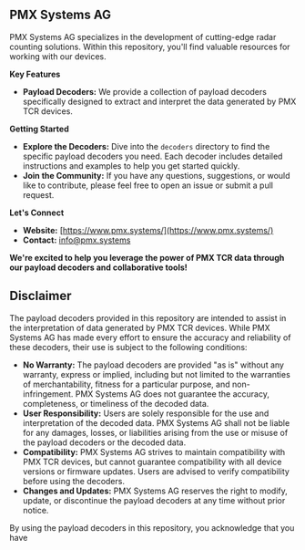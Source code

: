 ## PMX Systems AG

PMX Systems AG specializes in the development of cutting-edge radar counting solutions. Within this repository, you'll find valuable resources for working with our devices.

**Key Features**

* **Payload Decoders:** We provide a collection of payload decoders specifically designed to extract and interpret the data generated by PMX TCR devices.

**Getting Started**

* **Explore the Decoders:** Dive into the `decoders` directory to find the specific payload decoders you need. Each decoder includes detailed instructions and examples to help you get started quickly.
* **Join the Community:** If you have any questions, suggestions, or would like to contribute, please feel free to open an issue or submit a pull request.

**Let's Connect**

* **Website:** [https://www.pmx.systems/](https://www.pmx.systems/) 
* **Contact:** [info@pmx.systems](mailto:info@pmx.systems)

**We're excited to help you leverage the power of PMX TCR data through our payload decoders and collaborative tools!**

## Disclaimer

The payload decoders provided in this repository are intended to assist in the interpretation of data generated by PMX TCR devices. While PMX Systems AG has made every effort to ensure the accuracy and reliability of these decoders, their use is subject to the following conditions:

* **No Warranty:** The payload decoders are provided "as is" without any warranty, express or implied, including but not limited to the warranties of merchantability, fitness for a particular purpose, and non-infringement. PMX Systems AG does not guarantee the accuracy, completeness, or timeliness of the decoded data.
* **User Responsibility:** Users are solely responsible for the use and interpretation of the decoded data. PMX Systems AG shall not be liable for any damages, losses, or liabilities arising from the use or misuse of the payload decoders or the decoded data.
* **Compatibility:** PMX Systems AG strives to maintain compatibility with PMX TCR devices, but cannot guarantee compatibility with all device versions or firmware updates. Users are advised to verify compatibility before using the decoders.
* **Changes and Updates:** PMX Systems AG reserves the right to modify, update, or discontinue the payload decoders at any time without prior notice.

By using the payload decoders in this repository, you acknowledge that you have
